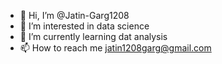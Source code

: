 - 👋 Hi, I’m @Jatin-Garg1208
- 👀 I’m interested in data science 
- 🌱 I’m currently learning dat analysis
- 📫 How to reach me jatin1208garg@gmail.com

<!---
Jatin-Garg1208/Jatin-Garg1208 is a ✨ special ✨ repository because its `README.md` (this file) appears on your GitHub profile.
You can click the Preview link to take a look at your changes.
--->
